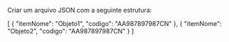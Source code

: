Criar um arquivo JSON com a seguinte estrutura:

[
    {
        "itemNome": "Objeto1",
        "codigo": "AA987897987CN"
    },
    {
        "itemNome": "Objeto2",
        "codigo": "AA987897987CN"
    }
]